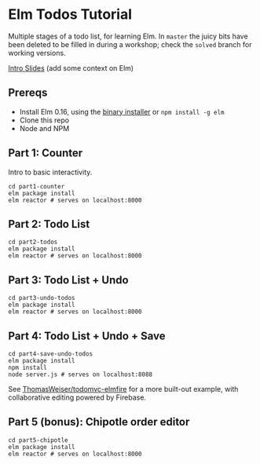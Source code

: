 # Elm Todos Tutorial

Multiple stages of a todo list, for learning Elm. In `master` the juicy bits have been deleted to be filled in during a workshop; check the `solved` branch for working versions.

[Intro Slides](https://docs.google.com/presentation/d/1rmTOhnV3bXqj9Oonwp7ry_YuP-MhLKYpm0TZ-t4rr6k/edit?usp=sharing) (add some context on Elm)

## Prereqs

- Install Elm 0.16, using the [binary installer](http://elm-lang.org/install) or `npm install -g elm`
- Clone this repo
- Node and NPM

## Part 1: Counter

Intro to basic interactivity.

```
cd part1-counter
elm package install
elm reactor # serves on localhost:8000
```

## Part 2: Todo List

```
cd part2-todos
elm package install
elm reactor # serves on localhost:8000
```

## Part 3: Todo List + Undo

```
cd part3-undo-todos
elm package install
elm reactor # serves on localhost:8000
```

## Part 4: Todo List + Undo + Save

```
cd part4-save-undo-todos
elm package install
npm install
node server.js # serves on localhost:8088
```

See [ThomasWeiser/todomvc-elmfire](https://github.com/ThomasWeiser/todomvc-elmfire) for a more built-out example, with collaborative editing powered by Firebase.

## Part 5 (bonus): Chipotle order editor

```
cd part5-chipotle
elm package install
elm reactor # serves on localhost:8000
```
